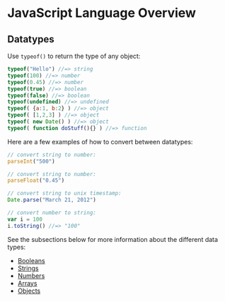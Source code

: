# JavaScript Language Overview

## Datatypes

Use `typeof()` to return the type of any object:

```` js
typeof("Hello") //=> string
typeof(100) //=> number
typeof(0.45) //=> number
typeof(true) //=> boolean
typeof(false) //=> boolean
typeof(undefined) //=> undefined
typeof( {a:1, b:2} ) //=> object
typeof( [1,2,3] ) //=> object
typeof( new Date() ) //=> object
typeof( function doStuff(){} ) //=> function
````

Here are a few examples of how to convert between datatypes:

```` js
// convert string to number:
parseInt("500")

// convert string to number:
parseFloat("0.45")

// convert string to unix timestamp:
Date.parse("March 21, 2012")

// convert number to string:
var i = 100
i.toString() //=> "100"
````

See the subsections below for more information about the different data types:

  + [Booleans](datatypes/booleans.md)
  + [Strings](datatypes/strings.md)
  + [Numbers](datatypes/numbers.md)
  + [Arrays](datatypes/arrays.md)
  + [Objects](datatypes/objects.md)
